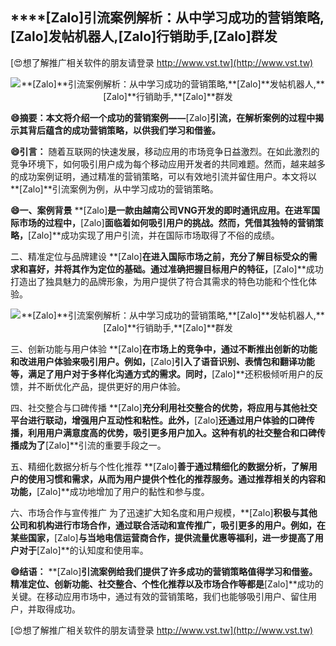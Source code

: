 ## ****[Zalo]**引流案例解析：从中学习成功的营销策略,**[Zalo]**发帖机器人,**[Zalo]**行销助手,**[Zalo]**群发**

[😍想了解推广相关软件的朋友请登录 http://www.vst.tw](http://www.vst.tw)

 <center><img src="https://vst.tw/MP4/tuiguang/png/8.png" alt="**[Zalo]**引流案例解析：从中学习成功的营销策略,**[Zalo]**发帖机器人,**[Zalo]**行销助手,**[Zalo]**群发"></center>

**😄摘要：本文将介绍一个成功的营销案例——**[Zalo]**引流，在解析案例的过程中揭示其背后蕴含的成功营销策略，以供我们学习和借鉴。**

**😄引言：**
随着互联网的快速发展，移动应用的市场竞争日益激烈。在如此激烈的竞争环境下，如何吸引用户成为每个移动应用开发者的共同难题。然而，越来越多的成功案例证明，通过精准的营销策略，可以有效地引流并留住用户。本文将以**[Zalo]**引流案例为例，从中学习成功的营销策略。

**😄一、案例背景**
**[Zalo]**是一款由越南公司VNG开发的即时通讯应用。在进军国际市场的过程中，**[Zalo]**面临着如何吸引用户的挑战。然而，凭借其独特的营销策略，**[Zalo]**成功实现了用户引流，并在国际市场取得了不俗的成绩。

二、精准定位与品牌建设
**[Zalo]**在进入国际市场之前，充分了解目标受众的需求和喜好，并将其作为定位的基础。通过准确把握目标用户的特征，**[Zalo]**成功打造出了独具魅力的品牌形象，为用户提供了符合其需求的特色功能和个性化体验。

 <center><img src="https://vst.tw/MP4/tuiguang/png/0.png" alt="**[Zalo]**引流案例解析：从中学习成功的营销策略,**[Zalo]**发帖机器人,**[Zalo]**行销助手,**[Zalo]**群发"></center>

三、创新功能与用户体验
**[Zalo]**在市场上的竞争中，通过不断推出创新的功能和改进用户体验来吸引用户。例如，**[Zalo]**引入了语音识别、表情包和翻译功能等，满足了用户对于多样化沟通方式的需求。同时，**[Zalo]**还积极倾听用户的反馈，并不断优化产品，提供更好的用户体验。

四、社交整合与口碑传播
**[Zalo]**充分利用社交整合的优势，将应用与其他社交平台进行联动，增强用户互动性和粘性。此外，**[Zalo]**还通过用户体验的口碑传播，利用用户满意度高的优势，吸引更多用户加入。这种有机的社交整合和口碑传播成为了**[Zalo]**引流的重要手段之一。

五、精细化数据分析与个性化推荐
**[Zalo]**善于通过精细化的数据分析，了解用户的使用习惯和需求，从而为用户提供个性化的推荐服务。通过推荐相关的内容和功能，**[Zalo]**成功地增加了用户的黏性和参与度。

六、市场合作与宣传推广
为了迅速扩大知名度和用户规模，**[Zalo]**积极与其他公司和机构进行市场合作，通过联合活动和宣传推广，吸引更多的用户。例如，在某些国家，**[Zalo]**与当地电信运营商合作，提供流量优惠等福利，进一步提高了用户对于**[Zalo]**的认知度和使用率。

**😄结语：**
**[Zalo]**引流案例给我们提供了许多成功的营销策略值得学习和借鉴。精准定位、创新功能、社交整合、个性化推荐以及市场合作等都是**[Zalo]**成功的关键。在移动应用市场中，通过有效的营销策略，我们也能够吸引用户、留住用户，并取得成功。

[😍想了解推广相关软件的朋友请登录 http://www.vst.tw](http://www.vst.tw)



